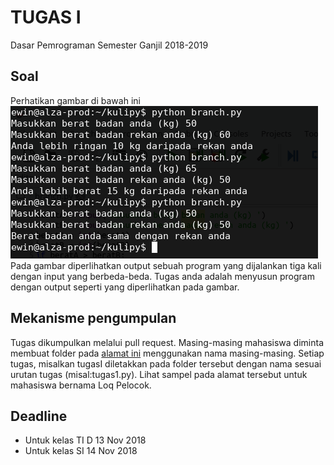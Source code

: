 # TUGAS I  
Dasar Pemrograman 
Semester Ganjil 2018-2019

## Soal
Perhatikan gambar di bawah ini
![alt text](output.png "Output program")
Pada gambar diperlihatkan output sebuah program yang dijalankan tiga kali dengan input yang berbeda-beda.
Tugas anda adalah menyusun program dengan output seperti yang diperlihatkan pada gambar.

## Mekanisme pengumpulan
Tugas dikumpulkan melalui pull request. Masing-masing mahasiswa diminta membuat folder pada [alamat ini](../tugas-mhs) menggunakan nama masing-masing. Setiap tugas, misalkan tugasI diletakkan pada folder tersebut dengan nama sesuai urutan tugas (misal:tugas1.py). Lihat sampel pada alamat tersebut untuk mahasiswa bernama Loq Pelocok.

## Deadline
* Untuk kelas TI D 13 Nov 2018
* Untuk kelas SI 14 Nov 2018



